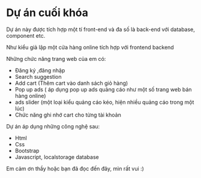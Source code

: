 # Dự án cuối khóa

Dự án này được tích hợp một tí front-end và đa số là back-end với database, component etc.

Như kiểu giả lập một cửa hàng online tích hợp với frontend backend

Những chức năng trang web của em có:
- Đăng ký ,đăng nhập
- Search suggestion 
- Add cart (Thêm cart vào danh sách giỏ hàng)
- Pop up ads ( áp dụng pop up ads quảng cáo như một số trang web bán hàng online)
- ads slider (một loại kiểu quảng cáo kéo, hiện nhiều quảng cáo trong một lúc)
- Chức năng ghi nhớ cart cho từng tài khoản

Dự án áp dụng những công nghệ sau:
- Html
- Css
- Bootstrap
- Javascript, localstorage database


Em cảm ơn thầy hoặc bạn đã đọc đến đây, mìn rất vui :)
